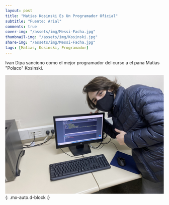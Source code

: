```yaml
---
layout: post
title: "Matias Kosinski Es Un Programador Oficial"
subtitle: "Fuente: Arial"
comments: true
cover-img: "/assets/img/Messi-Facha.jpg"
thumbnail-img: "/assets/img/Kosinski.jpg"
share-img: "/assets/img/Messi-Facha.jpg"
tags: [Matias, Kosinski, Programador]
---
```


Ivan Dipa sanciono como el mejor programador del curso a el pana Matias "Polaco" Kosinski.


![Matias](/assets/img/Kosinski.jpg){: .mx-auto.d-block :}
